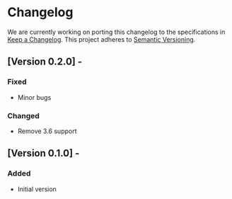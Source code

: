 # Changelog

We are currently working on porting this changelog to the specifications in
[Keep a Changelog](https://keepachangelog.com/en/1.0.0/).
This project adheres to [Semantic Versioning](https://semver.org/spec/v2.0.0.html).

## [Version 0.2.0] -

### Fixed
* Minor bugs

### Changed
* Remove 3.6 support


## [Version 0.1.0] -

### Added
* Initial version
